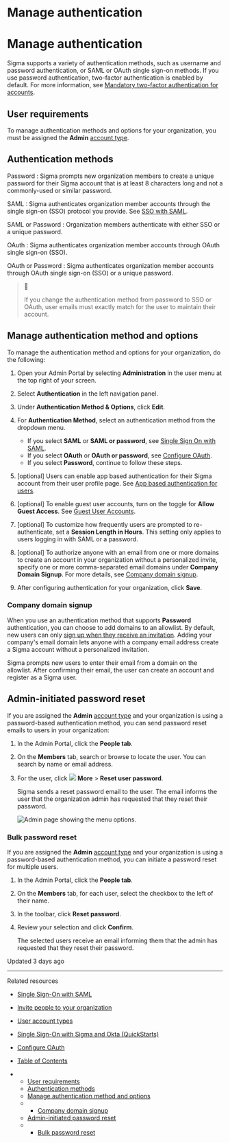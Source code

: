 # Manage authentication

# Manage authentication

Sigma supports a variety of authentication methods, such as username and password authentication, or SAML or OAuth single sign-on methods. If you use password authentication, two-factor authentication is enabled by default. For more information, see [Mandatory two-factor authentication for accounts](/docs/mandatory-two-factor-authentication-for-accounts).

## User requirements

To manage authentication methods and options for your organization, you must be assigned the **Admin** [account type](/docs/user-account-types).

## Authentication methods

Password
:   Sigma prompts new organization members to create a unique password for their Sigma account that is at least 8 characters long and not a commonly-used or similar password.

SAML
:   Sigma authenticates organization member accounts through the single sign-on (SSO) protocol you provide. See [SSO with SAML](https://help.sigmacomputing.com/docs/single-sign-on-with-saml).

SAML or Password
:   Organization members authenticate with either SSO or a unique password.

OAuth
:   Sigma authenticates organization member accounts through OAuth single sign-on (SSO).

OAuth or Password
:   Sigma authenticates organization member accounts through OAuth single sign-on (SSO) or a unique password.

> 🚧
>
> If you change the authentication method from password to SSO or OAuth, user emails must exactly match for the user to maintain their account.

## Manage authentication method and options

To manage the authentication method and options for your organization, do the following:

1. Open your Admin Portal by selecting **Administration** in the user menu at the top right of your screen.
2. Select **Authentication** in the left navigation panel.
3. Under **Authentication Method & Options**, click **Edit**.
4. For **Authentication Method**, select an authentication method from the dropdown menu.

   * If you select **SAML** or **SAML or password**, see [Single Sign On with SAML](/docs/single-sign-on-with-saml).
   * If you select **OAuth** or **OAuth or password**, see [Configure OAuth](/docs/configure-oauth).
   * If you select **Password**, continue to follow these steps.
5. [optional] Users can enable app based authentication for their Sigma account from their user profile page. See [App based authentication for users](/docs/app-based-authentication-for-users).
6. [optional] To enable guest user accounts, turn on the toggle for **Allow Guest Access**. See [Guest User Accounts](/docs/guest-user-accounts).
7. [optional] To customize how frequently users are prompted to re-authenticate, set a **Session Length in Hours**. This setting only applies to users logging in with SAML or a password.
8. [optional] To authorize anyone with an email from one or more domains to create an account in your organization without a personalized invite, specify one or more comma-separated email domains under **Company Domain Signup**. For more details, see [Company domain signup](#company-domain-signup).
9. After configuring authentication for your organization, click **Save**.

### Company domain signup

When you use an authentication method that supports **Password** authentication, you can choose to add domains to an allowlist. By default, new users can only [sign up when they receive an invitation](/docs/invite-people-to-your-organization). Adding your company's email domain lets anyone with a company email address create a Sigma account without a personalized invitation.

Sigma prompts new users to enter their email from a domain on the allowlist. After confirming their email, the user can create an account and register as a Sigma user.

## Admin-initiated password reset

If you are assigned the **Admin** [account type](/docs/user-account-types) and your organization is using a password-based authentication method, you can send password reset emails to users in your organization:

1. In the Admin Portal, click the **People tab**.
2. On the **Members** tab, search or browse to locate the user. You can search by name or email address.
3. For the user, click ![](https://sigma-docs-screenshots.s3.us-west-2.amazonaws.com/Icons/more.svg) **More** > **Reset user password**.

   Sigma sends a reset password email to the user. The email informs the user that the organization admin has requested that they reset their password.

   ![Admin page showing the menu options.](https://sigma-docs-screenshots.s3.us-west-2.amazonaws.com/Admin/Users/Invites/Admin+init.png)

### Bulk password reset

If you are assigned the **Admin** [account type](/docs/user-account-types) and your organization is using a password-based authentication method, you can initiate a password reset for multiple users.

1. In the Admin Portal, click the **People tab**.
2. On the **Members** tab, for each user, select the checkbox to the left of their name.
3. In the toolbar, click **Reset password**.
4. Review your selection and click **Confirm**.

   The selected users receive an email informing them that the admin has requested that they reset their password.

Updated 3 days ago

---

Related resources

* [Single Sign-On with SAML](/docs/single-sign-on-with-saml)
* [Invite people to your organization](/docs/invite-people-to-your-organization)
* [User account types](/docs/user-account-types)
* [Single Sign-On with Sigma and Okta (QuickStarts)](https://quickstarts.sigmacomputing.com/guide/administration_sso_okta/index.html?_gl=1*radife*_ga*ODkzMjkyNDY1LjE3MDAwMDU1NzM.*_ga_PMMQG4DCHC*MTcwMTMwMDg3Ni4yOC4xLjE3MDEzMDEyMDIuNDIuMC4w#0)
* [Configure OAuth](/docs/configure-oauth)

* [Table of Contents](#)
* + [User requirements](#user-requirements)
  + [Authentication methods](#authentication-methods)
  + [Manage authentication method and options](#manage-authentication-method-and-options)
  + - [Company domain signup](#company-domain-signup)
  + [Admin-initiated password reset](#admin-initiated-password-reset)
  + - [Bulk password reset](#bulk-password-reset)